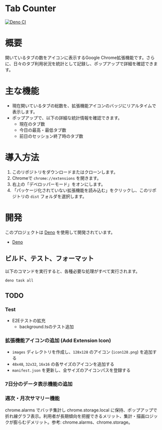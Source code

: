 # Tab Counter

[![Deno CI](https://github.com/ir77/tab-counter/actions/workflows/ci.yml/badge.svg)](https://github.com/ir77/tab-counter/actions/workflows/ci.yml)

# 概要

開いているタブの数をアイコンに表示するGoogle
Chrome拡張機能です。さらに、日々のタブ利用状況を統計として記録し、ポップアップで詳細を確認できます。

# 主な機能

- 現在開いているタブの総数を、拡張機能アイコンのバッジにリアルタイムで表示します。
- ポップアップで、以下の詳細な統計情報を確認できます。
  - 現在のタブ数
  - 今日の最高・最低タブ数
  - 前日のセッション終了時のタブ数

# 導入方法

1. このリポジトリをダウンロードまたはクローンします。
2. Chromeで `chrome://extensions` を開きます。
3. 右上の「デベロッパーモード」をオンにします。
4. 「パッケージ化されていない拡張機能を読み込む」をクリックし、このリポジトリの
   `dist` フォルダを選択します。

# 開発

このプロジェクトは [Deno](https://deno.land/) を使用して開発されています。

- [Deno](https://deno.land/manual/getting_started/installation)

## ビルド、テスト、フォーマット

以下のコマンドを実行すると、各種必要な処理がすべて実行されます。

```sh
deno task all
```

## TODO

### **Test**

- E2Eテストの拡充
  - background.tsのテスト追加

### **拡張機能アイコンの追加 (Add Extension Icon)**

- `images` ディレクトリを作成し、`128x128` のアイコン (`icon128.png`)
      を追加する
- `48x48`, `32x32`, `16x16` の各サイズのアイコンを追加する
- `manifest.json` を更新し、全サイズのアイコンパスを登録する

### **7日分のデータ表示機能の追加**
  
### 週次・月次サマリー機能

chrome.alarms でバッチ集計し chrome.storage.local に保持、ポップアップで折れ線グラフ表示。利用者が長期傾向を把握できるメリット、集計・描画ロジックが膨らむデメリット。参考: chrome.alarms、chrome.storage。